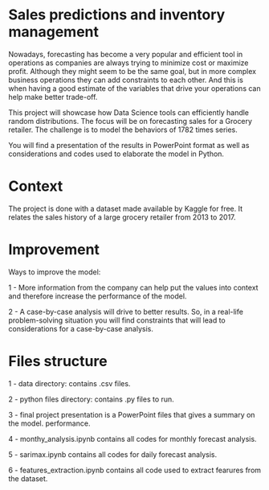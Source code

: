 # Sales predictions and inventory management

Nowadays, forecasting has become a very popular and efficient tool in operations as companies are always trying to minimize cost or maximize profit. Although they might seem to be the same goal, but in more complex business operations they can add constraints to each other. And this is when having a good estimate of the variables that drive your operations can help make better trade-off.

This project will showcase how Data Science tools can efficiently handle random distributions. The focus will be on forecasting sales for a Grocery retailer. The challenge is to model the behaviors of 1782 times series.

You will find a presentation of the results in PowerPoint format as well as considerations and codes used to elaborate the model in Python.

# Context

The project is done with a dataset made available by Kaggle for free. It relates the sales history of a large grocery retailer from 2013 to 2017.

# Improvement

Ways to improve the model:

1 - More information from the company can help put the values into context and therefore increase the performance of the model.

2 - A case-by-case analysis will drive to better results. So, in a real-life problem-solving situation you will find constraints that will lead to considerations for a case-by-case analysis.

# Files structure
1 - data directory: contains .csv files.

2 - python files directory: contains .py files to run.

3 - final project presentation is a PowerPoint files that gives a summary on the model. performance.

4 - monthy_analysis.ipynb contains all codes for monthly forecast analysis.

5 - sarimax.ipynb contains all codes for daily forecast analysis.

6 - features_extraction.ipynb contains all code used to extract fearures from the dataset.




